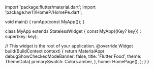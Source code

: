 import 'package:flutter/material.dart';
import 'package:hw11/HomeP/HomePe.dart';


void main() {
runApp(const MyApp());
}

class MyApp extends StatelessWidget {
const MyApp({Key? key}) : super(key: key);

// This widget is the root of your application.
@override
Widget build(BuildContext context) {
return MaterialApp(
debugShowCheckedModeBanner: false,
title: 'Flutter Food',
theme: ThemeData(
primarySwatch: Colors.amber,
),
home: HomePage(),
);
}
}
